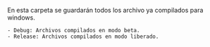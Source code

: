 En esta carpeta se guardarán todos los archivo ya compilados para windows.

    - Debug: Archivos compilados en modo beta.
    - Release: Archivos compilados en modo liberado.